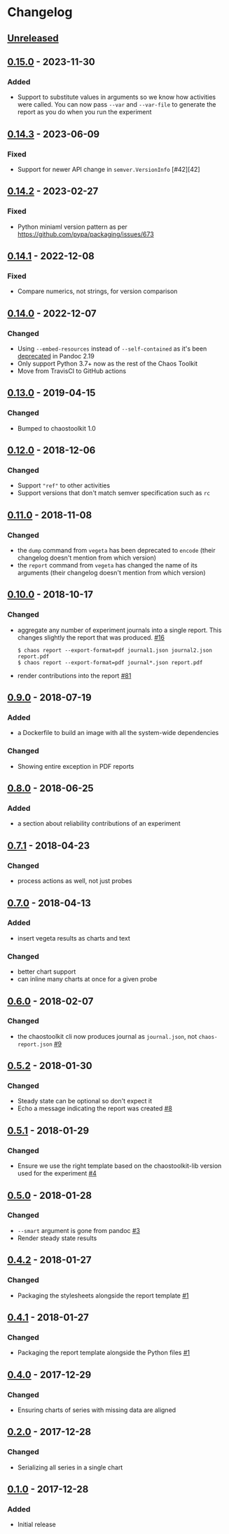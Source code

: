 # Changelog

## [Unreleased][]

[Unreleased]: https://github.com/chaostoolkit/chaostoolkit-reporting/compare/0.15.0...HEAD

## [0.15.0][] - 2023-11-30

[0.15.0]: https://github.com/chaostoolkit/chaostoolkit-reporting/compare/0.14.3...0.15.0

### Added

- Support to substitute values in arguments so we know how activities were
  called. You can now pass `--var` and `--var-file` to generate the report
  as you do when you run the experiment

## [0.14.3][] - 2023-06-09

[0.14.3]: https://github.com/chaostoolkit/chaostoolkit-reporting/compare/0.14.2...0.14.3

### Fixed

- Support for newer API change in `semver.VersionInfo` [#42][42]

[#42]: https://github.com/chaostoolkit/chaostoolkit-reporting/issues/42

## [0.14.2][] - 2023-02-27

[0.14.2]: https://github.com/chaostoolkit/chaostoolkit-reporting/compare/0.14.1...0.14.2

### Fixed

- Python miniaml version pattern as per https://github.com/pypa/packaging/issues/673

## [0.14.1][] - 2022-12-08

[0.14.1]: https://github.com/chaostoolkit/chaostoolkit-reporting/compare/0.14.0...0.14.1

### Fixed

- Compare numerics, not strings, for version comparison

## [0.14.0][] - 2022-12-07

[0.14.0]: https://github.com/chaostoolkit/chaostoolkit-reporting/compare/0.13.0...0.14.0

### Changed

- Using `--embed-resources` instead of `--self-contained` as it's been
  [deprecated](https://pandoc.org/releases.html#pandoc-2.19-2022-08-03)
  in Pandoc 2.19
- Only support Python 3.7+ now as the rest of the Chaos Toolkit
- Move from TravisCI to GitHub actions

## [0.13.0][] - 2019-04-15

[0.13.0]: https://github.com/chaostoolkit/chaostoolkit-reporting/compare/0.12.0...0.13.0

### Changed

-   Bumped to chaostoolkit 1.0

## [0.12.0][] - 2018-12-06

[0.12.0]: https://github.com/chaostoolkit/chaostoolkit-reporting/compare/0.11.0...0.12.0

### Changed

-   Support `"ref"` to other activities
-   Support versions that don't match semver specification such as `rc`

## [0.11.0][] - 2018-11-08

[0.11.0]: https://github.com/chaostoolkit/chaostoolkit-reporting/compare/0.10.0...0.11.0

### Changed

-   the `dump` command from `vegeta` has been deprecated to `encode`
    (their changelog doesn't mention from which version)
-   the `report` command from `vegeta` has changed the name of its arguments
    (their changelog doesn't mention from which version)

## [0.10.0][] - 2018-10-17

[0.10.0]: https://github.com/chaostoolkit/chaostoolkit-reporting/compare/0.9.0...0.10.0

### Changed

-   aggregate any number of experiment journals into a single report. This
    changes slightly the report that was produced. [#16][16]

    ```
    $ chaos report --export-format=pdf journal1.json journal2.json report.pdf
    $ chaos report --export-format=pdf journal*.json report.pdf
    ```

[16]: https://github.com/chaostoolkit/chaostoolkit-reporting/issues/16

-   render contributions into the report [#81][81]

[81]: https://github.com/chaostoolkit/chaostoolkit/issues/81

## [0.9.0][] - 2018-07-19

[0.9.0]: https://github.com/chaostoolkit/chaostoolkit-reporting/compare/0.8.0...0.9.0

### Added

-   a Dockerfile to build an image with all the system-wide dependencies

### Changed

-   Showing entire exception in PDF reports

## [0.8.0][] - 2018-06-25

[0.8.0]: https://github.com/chaostoolkit/chaostoolkit-reporting/compare/0.7.1...0.8.0

### Added

-   a section about reliability contributions of an experiment

## [0.7.1][] - 2018-04-23

[0.7.1]: https://github.com/chaostoolkit/chaostoolkit-reporting/compare/0.7.0...0.7.1

### Changed

-   process actions as well, not just probes

## [0.7.0][] - 2018-04-13

[0.7.0]: https://github.com/chaostoolkit/chaostoolkit-reporting/compare/0.6.0...0.7.0

### Added

-   insert vegeta results as charts and text

### Changed

-   better chart support
-   can inline many charts at once for a given probe

## [0.6.0][] - 2018-02-07

[0.6.0]: https://github.com/chaostoolkit/chaostoolkit-reporting/compare/0.5.2...0.6.0

### Changed

-   the chaostoolkit cli now produces journal as `journal.json`,
    not `chaos-report.json` [#9][9]

[9]: https://github.com/chaostoolkit/chaostoolkit-reporting/issues/9

## [0.5.2][] - 2018-01-30

[0.5.2]: https://github.com/chaostoolkit/chaostoolkit-reporting/compare/0.5.1...0.5.2

### Changed

-   Steady state can be optional so don't expect it
-   Echo a message indicating the report was created [#8][8]

[8]: https://github.com/chaostoolkit/chaostoolkit-reporting/issues/8

## [0.5.1][] - 2018-01-29

[0.5.1]: https://github.com/chaostoolkit/chaostoolkit-reporting/compare/0.5.0...0.5.1

### Changed

-   Ensure we use the right template based on the chaostoolkit-lib version
    used for the experiment [#4][4]

[4]: https://github.com/chaostoolkit/chaostoolkit-reporting/issues/4

## [0.5.0][] - 2018-01-28

[0.5.0]: https://github.com/chaostoolkit/chaostoolkit-reporting/compare/0.4.2...0.5.0

### Changed

-   `--smart` argument is gone from pandoc [#3][3]
-   Render steady state results

[3]: https://github.com/chaostoolkit/chaostoolkit-reporting/issues/3

## [0.4.2][] - 2018-01-27

[0.4.2]: https://github.com/chaostoolkit/chaostoolkit-reporting/compare/0.4.1...0.4.2

### Changed

-   Packaging the stylesheets alongside the report template [#1][1]

[1]: https://github.com/chaostoolkit/chaostoolkit-reporting/issues/1

## [0.4.1][] - 2018-01-27

[0.4.1]: https://github.com/chaostoolkit/chaostoolkit-reporting/compare/0.4.0...0.4.1

### Changed

-   Packaging the report template alongside the Python files [#1][1]

[1]: https://github.com/chaostoolkit/chaostoolkit-reporting/issues/1

## [0.4.0][] - 2017-12-29

[0.4.0]: https://github.com/chaostoolkit/chaostoolkit-reporting/compare/0.2.0...0.4.0

### Changed

-   Ensuring charts of series with missing data are aligned

## [0.2.0][] - 2017-12-28

[0.2.0]: https://github.com/chaostoolkit/chaostoolkit-reporting/compare/0.1.0...0.2.0

### Changed

-   Serializing all series in a single chart

## [0.1.0][] - 2017-12-28

[0.1.0]: https://github.com/chaostoolkit/chaostoolkit-reporting/tree/0.1.0

### Added

-   Initial release